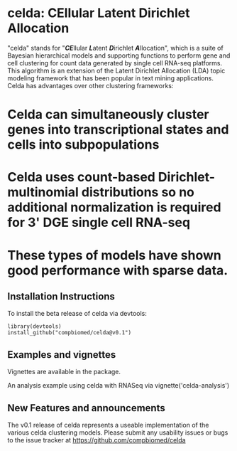 # celda: CEllular Latent Dirichlet Allocation

"celda" stands for "***CE***llular ***L***atent ***D***irichlet ***A***llocation", which is a suite of Bayesian hierarchical models and supporting functions to perform gene and cell clustering for count data generated by single cell RNA-seq platforms. This algorithm is an extension of the Latent Dirichlet Allocation (LDA) topic modeling framework that has been popular in text mining applications. Celda has advantages over other clustering frameworks:

# Celda can simultaneously cluster genes into transcriptional states and cells into subpopulations
# Celda uses count-based Dirichlet-multinomial distributions so no additional normalization is required for 3' DGE single cell RNA-seq
# These types of models have shown good performance with sparse data.


## Installation Instructions

To install the beta release of celda via devtools:
```
library(devtools)
install_github("compbiomed/celda@v0.1")
```


## Examples and vignettes

Vignettes are available in the package. 

An analysis example using celda with RNASeq via vignette('celda-analysis')



## New Features and announcements
The v0.1 release of celda represents a useable implementation of the various celda clustering models.
Please submit any usability issues or bugs to the issue tracker at https://github.com/compbiomed/celda
